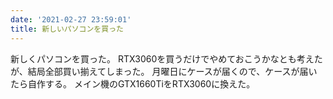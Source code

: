 ```yaml
---
date: '2021-02-27 23:59:01'
title: 新しいパソコンを買った
---
```


新しくパソコンを買った。
RTX3060を買うだけでやめておこうかなとも考えたが、結局全部買い揃えてしまった。
月曜日にケースが届くので、ケースが届いたら自作する。
メイン機のGTX1660TiをRTX3060に換えた。
